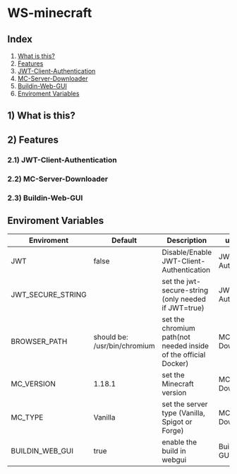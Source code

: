 # WS-minecraft

## Index
1. [What is this?](#1-what-is-this)
2. [Features](#2-features) <br>
  1. [JWT-Client-Authentication](#21-jwt-client-authentication)
  2. [MC-Server-Downloader](#22-mc-server-downloader)
  3. [Buildin-Web-GUI](#23-buildin-web-gui)
3. [Enviroment Variables](#enviroment-variables)

## 1) What is this?

## 2) Features

### 2.1) JWT-Client-Authentication

### 2.2) MC-Server-Downloader

### 2.3) Buildin-Web-GUI


## Enviroment Variables

|Enviroment|Default|Description|used from|
|-|-|-|-|
|JWT|false|Disable/Enable JWT-Client-Authentication|JWT-Client-Authentication|
|JWT_SECURE_STRING||set the jwt-secure-string (only needed if JWT=true)|JWT-Client-Authentication|
|BROWSER_PATH|should be: /usr/bin/chromium|set the chromium path(not needed inside of the official Docker)|MC-Server-Downloader|
|MC_VERSION|1.18.1|set the Minecraft version|MC-Server-Downloader|
|MC_TYPE|Vanilla|set the server type (Vanilla, Spigot or Forge)|MC-Server-Downloader|
|BUILDIN_WEB_GUI|true|enable the build in webgui|Buildin-Web-GUI|
